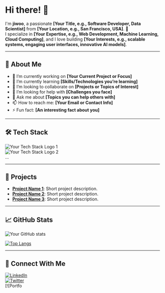 # Hi there! 👋 

I'm **jiwoo**, a passionate **[Your Title, e.g., Software Developer, Data Scientist]** from **[Your Location, e.g., San Francisco, USA]**. 🚀  
I specialize in **[Your Expertise, e.g., Web Development, Machine Learning, Cloud Computing]**, and I love building **[Your Interests, e.g., scalable systems, engaging user interfaces, innovative AI models]**.  

---

## 🚀 About Me
- 🔭 I’m currently working on **[Your Current Project or Focus]**
- 🌱 I’m currently learning **[Skills/Technologies you’re learning]**
- 👯 I’m looking to collaborate on **[Projects or Topics of Interest]**
- 🤔 I’m looking for help with **[Challenges you face]**
- 💬 Ask me about **[Topics you can help others with]**
- 📫 How to reach me: **[Your Email or Contact Info]**
- ⚡ Fun fact: **[An interesting fact about you]**

---

## 🛠️ Tech Stack
![Your Tech Stack Logo 1](https://img.shields.io/badge/-TechnologyName-<Color>?style=flat&logo=<LogoName>)  
![Your Tech Stack Logo 2](https://img.shields.io/badge/-TechnologyName-<Color>?style=flat&logo=<LogoName>)  
... 

---

## 🌟 Projects
- **[Project Name 1](#)**: Short project description.
- **[Project Name 2](#)**: Short project description.
- **[Project Name 3](#)**: Short project description.

---

## 📈 GitHub Stats
![Your GitHub stats](https://github-readme-stats.vercel.app/api?username=yourusername&show_icons=true&theme=radical)

[![Top Langs](https://github-readme-stats.vercel.app/api/top-langs/?username=yourusername&layout=compact)](https://github.com/anuraghazra/github-readme-stats)

---

## 🔗 Connect With Me
[![LinkedIn](https://img.shields.io/badge/-LinkedIn-blue?style=flat&logo=LinkedIn)](https://linkedin.com/in/yourprofile)  
[![Twitter](https://img.shields.io/badge/-Twitter-blue?style=flat&logo=Twitter)](https://twitter.com/yourhandle)  
[![Portfo

